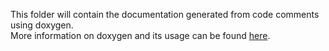 This folder will contain the documentation generated from code comments using doxygen.  
More information on doxygen and its usage can be found [here](http://www.stack.nl/~dimitri/doxygen/index.html).
